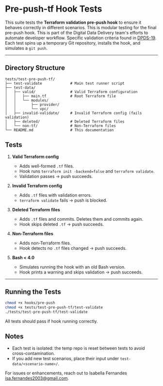 # Pre-push-tf Hook Tests


This suite tests the **Terraform validation pre-push hook** to ensure it behaves correctly in different scenarios.  This is modular testing for the final pre-push hook.
This is part of the Digital Data Delivery team's efforts to automate developer workflow. Specific validation criteria found in [DPDS-19](https://dat.jeppesen.com/jira/browse/DPDS-19).  
Each test spins up a temporary Git repository, installs the hook, and simulates a `git push`.

---

## Directory Structure

```
tests/test-pre-push-tf/
├── test-validate             # Main test runner script
├── test-data/
│   ├── valid/                # Valid Terraform configuration
│   │   ├── main.tf           # Root Terraform file
│   │   └── modules/
│   │       ├── provider/
│   │       └── vpc/        
│   ├── invalid-validate/     # Invalid Terraform config (fails validation)
│   ├── deleted/              # Deleted Terraform files
│   └── non-tf/               # Non-Terraform files
└── README.md                 # This documentation

```

## Tests

1. **Valid Terraform config**  
   - Adds well-formed `.tf` files.  
   - Hook runs `terraform init -backend=false` and `terraform validate`.  
   - Validation passes → push succeeds.  

2. **Invalid Terraform config**  
   - Adds `.tf` files with validation errors.  
   - `terraform validate` fails → push is blocked.  

3. **Deleted Terraform files**  
   - Adds `.tf` files and commits. Deletes them and commits again.  
   - Hook skips deleted `.tf` → push succeeds.  

4. **Non-Terraform files**  
   - Adds non-Terraform files.  
   - Hook detects no `.tf` files changed → push succeeds.  

5. **Bash < 4.0**  
   - Simulates running the hook with an old Bash version.  
   - Hook prints a warning and skips validation → push succeeds.  

---

## Running the Tests

```bash
chmod +x hooks/pre-push
chmod +x tests/test-pre-push-tf/test-validate
./tests/test-pre-push-tf/test-validate
```

All tests should pass if hook running correctly. 

## Notes

- Each test is isolated: the temp repo is reset between tests to avoid cross-contamination.
- If you add new test scenarios, place their input under `test-data/<scenario-name>/`.

For issues or enhancements, reach out to Isabella Fernandes <isa.fernandes2003@gmail.com>.  